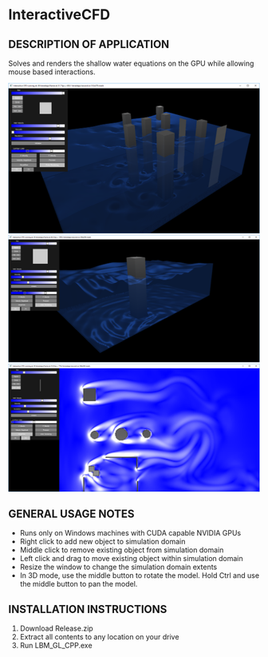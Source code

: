 # InteractiveCFD

DESCRIPTION OF APPLICATION
--------------------------

Solves and renders the shallow water equations on the GPU while allowing mouse based interactions.

![Alt text](Screenshot1.png?raw=true "Title")
![Alt text](Screenshot2.png?raw=true "Title")
![Alt text](Screenshot3.png?raw=true "Title")

GENERAL USAGE NOTES
--------------------

- Runs only on Windows machines with CUDA capable NVIDIA GPUs
- Right click to add new object to simulation domain
- Middle click to remove existing object from simulation domain
- Left click and drag to move existing object within simulation domain
- Resize the window to change the simulation domain extents
- In 3D mode, use the middle button to rotate the model. Hold Ctrl and use the middle button to pan the model.

INSTALLATION INSTRUCTIONS
-------------------------

1. Download Release.zip
2. Extract all contents to any location on your drive
3. Run LBM_GL_CPP.exe
